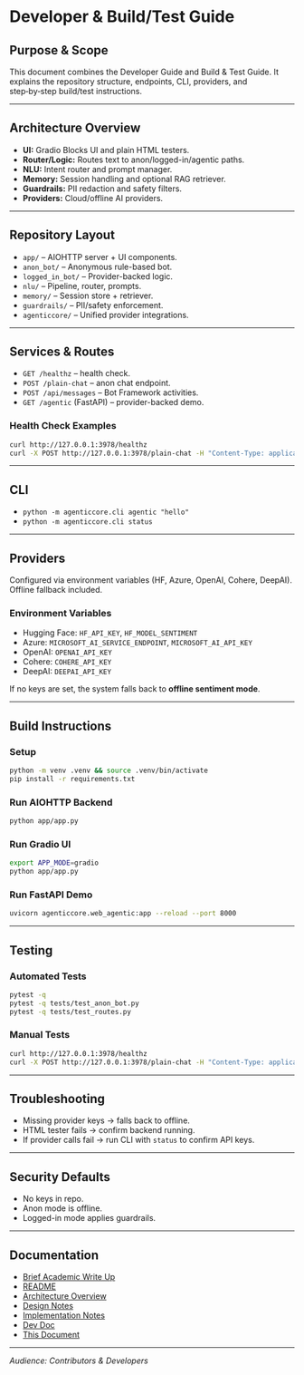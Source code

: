 <!-- /docs/Developer_Guide_Build_Test.md -->
# Developer & Build/Test Guide

## Purpose & Scope
This document combines the Developer Guide and Build & Test Guide. It explains the repository structure, endpoints, CLI, providers, and step‑by‑step build/test instructions.

---

## Architecture Overview
- **UI:** Gradio Blocks UI and plain HTML testers.
- **Router/Logic:** Routes text to anon/logged-in/agentic paths.
- **NLU:** Intent router and prompt manager.
- **Memory:** Session handling and optional RAG retriever.
- **Guardrails:** PII redaction and safety filters.
- **Providers:** Cloud/offline AI providers.

---

## Repository Layout
- `app/` – AIOHTTP server + UI components.
- `anon_bot/` – Anonymous rule-based bot.
- `logged_in_bot/` – Provider-backed logic.
- `nlu/` – Pipeline, router, prompts.
- `memory/` – Session store + retriever.
- `guardrails/` – PII/safety enforcement.
- `agenticcore/` – Unified provider integrations.

---

## Services & Routes
- `GET /healthz` – health check.
- `POST /plain-chat` – anon chat endpoint.
- `POST /api/messages` – Bot Framework activities.
- `GET /agentic` (FastAPI) – provider-backed demo.

### Health Check Examples
```bash
curl http://127.0.0.1:3978/healthz
curl -X POST http://127.0.0.1:3978/plain-chat -H "Content-Type: application/json" -d '{"text":"reverse hello"}'
```

---

## CLI
- `python -m agenticcore.cli agentic "hello"`
- `python -m agenticcore.cli status`

---

## Providers
Configured via environment variables (HF, Azure, OpenAI, Cohere, DeepAI). Offline fallback included.

### Environment Variables
- Hugging Face: `HF_API_KEY`, `HF_MODEL_SENTIMENT`
- Azure: `MICROSOFT_AI_SERVICE_ENDPOINT`, `MICROSOFT_AI_API_KEY`
- OpenAI: `OPENAI_API_KEY`
- Cohere: `COHERE_API_KEY`
- DeepAI: `DEEPAI_API_KEY`

If no keys are set, the system falls back to **offline sentiment mode**.

---

## Build Instructions

### Setup
```bash
python -m venv .venv && source .venv/bin/activate
pip install -r requirements.txt
```

### Run AIOHTTP Backend
```bash
python app/app.py
```

### Run Gradio UI
```bash
export APP_MODE=gradio
python app/app.py
```

### Run FastAPI Demo
```bash
uvicorn agenticcore.web_agentic:app --reload --port 8000
```

---

## Testing

### Automated Tests
```bash
pytest -q
pytest -q tests/test_anon_bot.py
pytest -q tests/test_routes.py
```

### Manual Tests
```bash
curl http://127.0.0.1:3978/healthz
curl -X POST http://127.0.0.1:3978/plain-chat -H "Content-Type: application/json" -d '{"text":"reverse hello"}'
```

---

## Troubleshooting
- Missing provider keys → falls back to offline.
- HTML tester fails → confirm backend running.
- If provider calls fail → run CLI with `status` to confirm API keys.

---

## Security Defaults
- No keys in repo.
- Anon mode is offline.
- Logged-in mode applies guardrails.

---

## Documentation

- [Brief Academic Write Up](docs/Brief_Academic_Write_Up.md)
- [README](../README.md)
- [Architecture Overview](architecture.md)  
- [Design Notes](design.md)  
- [Implementation Notes](storefront/IMPLEMENTATION.md) 
- [Dev Doc](DEV_DOC.md) 
- [This Document](Developer_Guide_Build_Test.md) 

---

_Audience: Contributors & Developers_
